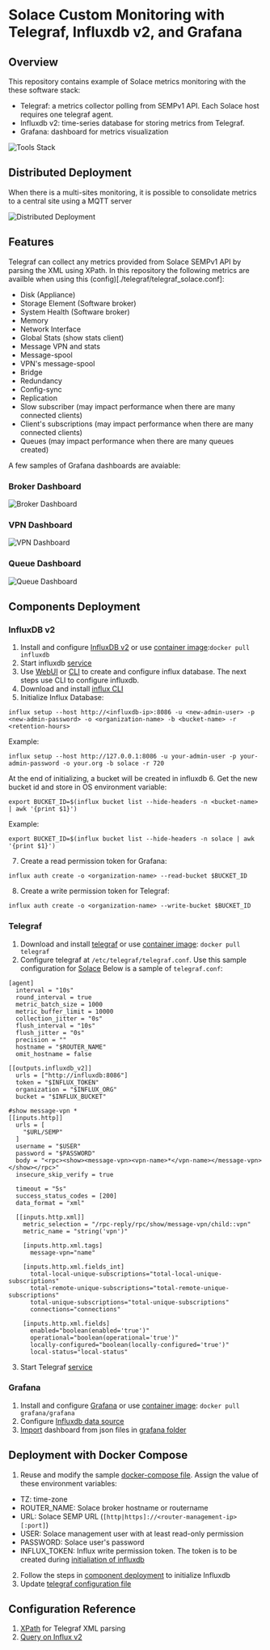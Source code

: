 # Solace Custom Monitoring with Telegraf, Influxdb v2, and Grafana

## Overview
This repository contains example of Solace metrics monitoring with the these software stack:
- Telegraf: a metrics collector polling from SEMPv1 API. Each Solace host requires one telegraf agent.
- Influxdb v2: time-series database for storing metrics from Telegraf.
- Grafana: dashboard for metrics visualization

![Tools Stack](./images/tools_stack.png)

## Distributed Deployment
When there is a multi-sites monitoring, it is possible to consolidate metrics to a central site using a MQTT server

![Distributed Deployment](./images/distributed_architecture.png)

## Features
Telegraf can collect any metrics provided from Solace SEMPv1 API by parsing the XML using XPath. In this repository the following metrics are availble when using this (config)[./telegraf/telegraf_solace.conf]:
- Disk (Appliance)
- Storage Element (Software broker)
- System Health (Software broker)
- Memory
- Network Interface
- Global Stats (show stats client)
- Message VPN and stats
- Message-spool
- VPN's message-spool
- Bridge
- Redundancy
- Config-sync
- Replication
- Slow subscriber (may impact performance when there are many connected clients) 
- Client's subscriptions (may impact performance when there are many connected clients)
- Queues (may impact performance when there are many queues created)

A few samples of Grafana dashboards are avaiable:
### Broker Dashboard
![Broker Dashboard](./images/grafana_router.png)

### VPN Dashboard
![VPN Dashboard](./images/grafana_vpn.png)

### Queue Dashboard
![Queue Dashboard](./images/grafana_queue.png)

## Components Deployment
### InfluxDB v2
1. Install and configure [InfluxDB v2](https://docs.influxdata.com/influxdb/v2.1/install/) or use [container image](https://hub.docker.com/_/influxdb):`docker pull influxdb`
2. Start influxdb [service](https://docs.influxdata.com/influxdb/v2.1/install/#start-influxdb)
3. Use [WebUI](https://docs.influxdata.com/influxdb/v2.1/install/#set-up-influxdb-through-the-ui) or [CLI](https://docs.influxdata.com/influxdb/v2.1/install/?t=CLI+Setup) to create and configure influx database. The next steps use CLI to configure influxdb.
4. Download and install [influx CLI](https://docs.influxdata.com/influxdb/v2.1/tools/influx-cli/)
5. Initialize Influx Database:
```
influx setup --host http://<influxdb-ip>:8086 -u <new-admin-user> -p <new-admin-password> -o <organization-name> -b <bucket-name> -r <retention-hours>
```
Example:
```
influx setup --host http://127.0.0.1:8086 -u your-admin-user -p your-admin-password -o your.org -b solace -r 720
```
At the end of initializing, a bucket will be created in influxdb
6. Get the new bucket id and store in OS environment variable:
```
export BUCKET_ID=$(influx bucket list --hide-headers -n <bucket-name> | awk '{print $1}')
```
Example:
```
export BUCKET_ID=$(influx bucket list --hide-headers -n solace | awk '{print $1}')
```
7. Create a read permission token for Grafana:
```
influx auth create -o <organization-name> --read-bucket $BUCKET_ID
```
8. Create a write permission token for Telegraf:
```
influx auth create -o <organization-name> --write-bucket $BUCKET_ID
```

### Telegraf
1. Download and install [telegraf](https://docs.influxdata.com/telegraf/v1.21/introduction/installation/) or use [container image](https://hub.docker.com/_/telegraf): `docker pull telegraf`
2. Configure telegraf at `/etc/telegraf/telegraf.conf`. Use this sample configuration for [Solace](./telegraf/telegraf_solace.conf)
Below is a sample of `telegraf.conf`:
```
[agent]
  interval = "10s"
  round_interval = true
  metric_batch_size = 1000
  metric_buffer_limit = 10000
  collection_jitter = "0s"
  flush_interval = "10s"
  flush_jitter = "0s"
  precision = ""
  hostname = "$ROUTER_NAME"
  omit_hostname = false

[[outputs.influxdb_v2]]
  urls = ["http://influxdb:8086"]
  token = "$INFLUX_TOKEN"
  organization = "$INFLUX_ORG"
  bucket = "$INFLUX_BUCKET"

#show message-vpn *
[[inputs.http]]
  urls = [
    "$URL/SEMP"
  ]
  username = "$USER"
  password = "$PASSWORD"
  body = "<rpc><show><message-vpn><vpn-name>*</vpn-name></message-vpn></show></rpc>"
  insecure_skip_verify = true

  timeout = "5s"
  success_status_codes = [200]
  data_format = "xml"

  [[inputs.http.xml]]
    metric_selection = "/rpc-reply/rpc/show/message-vpn/child::vpn"
    metric_name = "string('vpn')"
    
    [inputs.http.xml.tags]
      message-vpn="name"

    [inputs.http.xml.fields_int]
      total-local-unique-subscriptions="total-local-unique-subscriptions"
      total-remote-unique-subscriptions="total-remote-unique-subscriptions"
      total-unique-subscriptions="total-unique-subscriptions"
      connections="connections"
      
    [inputs.http.xml.fields]
      enabled="boolean(enabled='true')"
      operational="boolean(operational='true')"
      locally-configured="boolean(locally-configured='true')"
      local-status="local-status"
```

3. Start Telegraf [service](https://docs.influxdata.com/telegraf/v1.21/introduction/getting-started/#start-telegraf-service)

### Grafana
1. Install and configure [Grafana](https://grafana.com/docs/grafana/latest/installation/) or use [container image](https://hub.docker.com/r/grafana/grafana): `docker pull grafana/grafana`
2. Configure [Influxdb data source](https://grafana.com/docs/grafana/latest/datasources/influxdb/)
3. [Import](https://grafana.com/docs/grafana/latest/dashboards/export-import/) dashboard from json files in [grafana folder](./grafana)

## Deployment with Docker Compose
1. Reuse and modify the sample [docker-compose file](./docker/docker-compose.yaml). Assign the value of these environment variables:
- TZ: time-zone
- ROUTER_NAME: Solace broker hostname or routername
- URL: Solace SEMP URL (`[http|https]://<router-management-ip>[:port]`)
- USER: Solace management user with at least read-only permission
- PASSWORD: Solace user's password
- INFLUX_TOKEN: Influx write permission token. The token is to be created during [initialiation of influxdb](#-InfluxDB-v2)
2. Follow the steps in [component deployment](#components-deployment) to initialize Influxdb
3. Update [telegraf configuration file](./telegraf/telegraf_solace.conf)

## Configuration Reference
1. [XPath](https://developer.mozilla.org/en-US/docs/Web/XPath) for Telegraf XML parsing
2. [Query on Influx v2](https://docs.influxdata.com/flux/v0.x/stdlib/)
